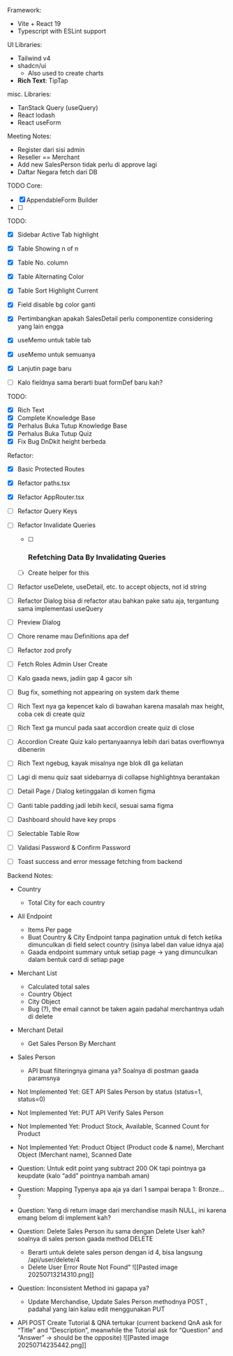 []()Framework: 
- Vite + React 19
- Typescript with ESLint support

UI Libraries:
- Tailwind v4
- shadcn/ui
	- Also used to create charts
- **Rich Text**: TipTap

misc. Libraries:
- TanStack Query (useQuery)
- React lodash
- React useForm



Meeting Notes:
- Register dari sisi admin
- Reseller == Merchant
- Add new SalesPerson tidak perlu di approve lagi
- Daftar Negara fetch dari DB


TODO Core:
- [x] AppendableForm Builder
- [ ] 

TODO: 
- [x] Sidebar Active Tab highlight
- [x] Table Showing n of n
- [x] Table No. column
- [x] Table Alternating Color
- [x] Table Sort Highlight Current
- [x] Field disable bg color ganti
- [x] Pertimbangkan apakah SalesDetail perlu componentize considering yang lain engga
- [x] useMemo untuk table tab
- [x] useMemo untuk semuanya
- [x] Lanjutin page baru
- [ ] Kalo fieldnya sama berarti buat formDef baru kah?


TODO:
- [x] Rich Text
- [x] Complete Knowledge Base
- [x] Perhalus Buka Tutup Knowledge Base
- [x] Perhalus Buka Tutup Quiz 
- [x] Fix Bug DnDkit height berbeda

Refactor:
- [x] Basic Protected Routes
- [x] Refactor paths.tsx
- [x] Refactor AppRouter.tsx
- [ ] Refactor Query Keys
- [ ] Refactor Invalidate Queries
	- [ ] ### Refetching Data By Invalidating Queries
	- [ ] Create helper for this
- [ ] Refactor useDelete, useDetail, etc. to accept objects, not id string
- [ ] Refactor Dialog bisa di refactor atau bahkan pake satu aja, tergantung sama implementasi useQuery
- [ ] Preview Dialog
- [ ] Chore rename mau Definitions apa def
- [ ] Refactor zod profy
- [ ] Fetch Roles Admin User Create
- [ ] Kalo gaada news, jadiin gap 4 gacor sih
- [ ] Bug fix, something not appearing on system dark theme
- [ ] Rich Text nya ga kepencet kalo di bawahan karena masalah max height, coba cek di create quiz
- [ ] Rich Text ga muncul pada saat accordion create quiz di close
- [ ] Accordion Create Quiz kalo pertanyaannya lebih dari batas overflownya dibenerin
- [ ] Rich Text ngebug, kayak misalnya nge blok dll ga keliatan
- [ ] Lagi di menu quiz saat sidebarnya di collapse highlightnya berantakan
- [ ] Detail Page / Dialog ketinggalan di komen figma
- [ ] Ganti table padding jadi lebih kecil, sesuai sama figma
- [ ] Dashboard should have key props
- [ ] Selectable Table Row
- [ ] Validasi Password & Confirm Password
- [ ] Toast success and error message fetching from backend


Backend Notes:
- Country
	- Total City for each country
- All Endpoint
	- Items Per page
	- Buat Country & City Endpoint tanpa pagination untuk di fetch ketika dimunculkan di field select country (isinya label dan value idnya aja)
	- Gaada endpoint summary untuk setiap page → yang dimunculkan dalam bentuk card di setiap page
- Merchant List
	- Calculated total sales
	- Country Object
	- City Object
	- Bug (?), the email cannot be taken again padahal merchantnya udah di delete
- Merchant Detail
	- Get Sales Person By Merchant
- Sales Person
	- API buat filteringnya gimana ya? Soalnya di postman gaada paramsnya


- Not Implemented Yet: GET API Sales Person by status (status=1, status=0)
- Not Implemented Yet: PUT API Verify Sales Person
- Not Implemented Yet: Product Stock, Available, Scanned Count for Product
- Not Implemented Yet: Product Object (Product code & name), Merchant Object (Merchant name), Scanned Date
  
- Question: Untuk edit point yang subtract 200 OK tapi pointnya ga keupdate (kalo “add” pointnya nambah aman)
- Question: Mapping Typenya apa aja ya dari 1 sampai berapa 
  1: Bronze… ?
- Question: Yang di return image dari merchandise masih NULL, ini karena emang belom di implement kah?
- Question: Delete Sales Person itu sama dengan Delete User kah? soalnya di sales person gaada method DELETE
	- Berarti untuk delete sales person dengan id 4, bisa langsung /api/user/delete/4
	- Delete User Error Route Not Found"
	  ![[Pasted image 20250713214310.png]]

- Question: Inconsistent Method ini gapapa ya?
	- Update Merchandise, Update Sales Person methodnya POST , padahal yang lain kalau edit menggunakan PUT

- API POST Create Tutorial & QNA tertukar (current backend QnA ask for “Title” and “Description”, meanwhile the Tutorial ask for “Question” and “Answer” → should be the opposite)
![[Pasted image 20250714235442.png]]